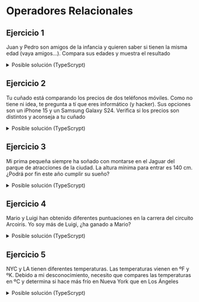 # Operadores Relacionales

## Ejercicio 1
Juan y Pedro son amigos de la infancia y quieren saber si tienen la misma edad (vaya amigos...). Compara sus edades y muestra el resultado

<details>
<summary>Posible solución (TypeScrypt)</summary>

```typescript
// Datos de entrada
let edadJuan = 23
let edadPedro = 22

// Algoritmo que resuelve el problema
let tienenMismaEdad = edadJuan == edadPedro

// Datos de salida
let mensaje = `¿Tienen la misma edad? -> ${tienenMismaEdad}`
console.log(mensaje)
```

</details>

## Ejercicio 2
Tu cuñado está comparando los precios de dos teléfonos móviles. Como no tiene ni idea, te pregunta a tí que eres informático (y hacker). Sus opciones son un iPhone 15 y un Samsung Galaxy S24. Verifica si los precios son distintos y aconseja a tu cuñado

<details>
<summary>Posible solución (TypeScrypt)</summary>

```typescript
// Datos de entrada
let precioIphone = 1600
let precioSamsung = 1350

// Algoritmo que resuelve el problema
let tienenPreciosDistintos = precioIphone != precioSamsung

// Datos de salida
let mensaje = `¿Tienen precios distintos? -> ${tienenPreciosDistintos}`
console.log(mensaje)
```

</details>

## Ejercicio 3
Mi prima pequeña siempre ha soñado con montarse en el Jaguar del parque de atracciones de la ciudad. La altura mínima para entrar es 140 cm. ¿Podrá por fin este año cumplir su sueño?

<details>
<summary>Posible solución (TypeScrypt)</summary>

```typescript
// Datos de entrada
let alturaPrima = 140
let alturaMinima = 135

// Algoritmo que resuelve el problema
let puedeEntrar = alturaPrima >= alturaMinima

// Datos de salida
let mensaje = `¿Puede entrar en la atracción? -> ${puedeEntrar}`
console.log(mensaje)
```

</details>

## Ejercicio 4
Mario y Luigi han obtenido diferentes puntuaciones en la carrera del circuito Arcoiris. Yo soy más de Luigi, ¿ha ganado a Mario?

<details>
<summary>Posible solución (TypeScrypt)</summary>

```typescript
// Datos de entrada
let puntuacionMario = 12
let puntuacionLuigi = 10

// Algoritmo que resuelve el problema
let ganaLuigi = puntuacionMario < puntuacionLuigi

// Datos de salida
let mensaje = `¿Ha ganado Luigi? -> ${ganaLuigi}`
console.log(mensaje)
```

</details>

## Ejercicio 5
NYC y LA tienen diferentes temperaturas. Las temperaturas vienen en ºF y ºK. Debido a mi desconocimiento, necesito que compares las temperaturas en ºC y determina si hace más frío en Nueva York que en Los Ángeles

<details>
<summary>Posible solución (TypeScrypt)</summary>

```typescript
// Datos de entrada
let nycFahrenheit = 32
let laKelvin = 273.15

// Algoritmo que resuelve el problema
let nycGrados = (nycFahrenheit - 32) * 5 / 9
let laGrados = laKelvin - 273.15

let haceMasFrioEnNyc = nycGrados < laGrados

// Datos de salida
let mensaje = `¿Hace más frío en NYC? -> ${haceMasFrioEnNyc}`
console.log(mensaje)
```

</details>